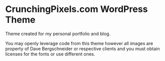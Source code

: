 # CrunchingPixels.com WordPress Theme

Theme created for my personal portfolio and blog.

You may openly leverage code from this theme however all images are property of Dave Bergschneider or respective clients and you must obtain licenses for the fonts or use different ones.
